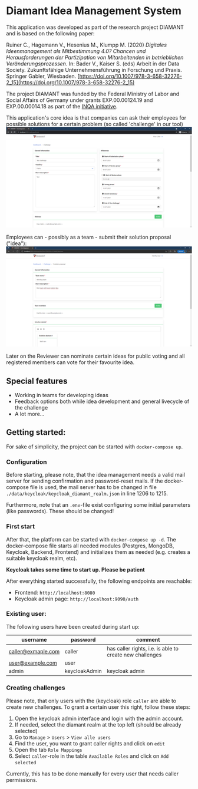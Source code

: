 # Diamant Idea Management System

This application was developed as part of the research project DIAMANT and is based on the following paper:

Ruiner C., Hagemann V., Hesenius M., Klumpp M. (2020) _Digitales Ideenmanagement als Mitbestimmung 4.0? Chancen und Herausforderungen der Partizipation von Mitarbeitenden in betrieblichen Veränderungsprozessen_. In: Bader V., Kaiser S. (eds) Arbeit in der Data Society. Zukunftsfähige Unternehmensführung in Forschung und Praxis. Springer Gabler, Wiesbaden. [https://doi.org/10.1007/978-3-658-32276-2_15](https://doi.org/10.1007/978-3-658-32276-2_15)

The project DIAMANT was funded by the Federal Ministry of Labor and Social Affairs of Germany under grants EXP.00.00124.19 and EXP.00.00014.18 as part of the [INQA initiative](https://inqa.de).

This application's core idea is that companies can ask their employees for possible solutions for a certain problem (so called 'challenge' in our tool)
![creation of a new challenge](./data/documentation/images/create_challenge.png)

Employees can - possibly as a team - submit their solution proposal ("idea"):
![solution proposal](./data/documentation/images/create_idea.png)

Later on the Reviewer can nominate certain ideas for public voting and all registered members can vote for their favourite idea.

## Special features
- Working in teams for developing ideas
- Feedback options both while idea development and general livecycle of the challenge
- A lot more...


## Getting started:
For sake of simplicity, the project can be started with `docker-compose up`.

### Configuration
Before starting, please note, that the idea management needs a valid mail server for sending confirmation and password-reset mails.
If the docker-compose file is used, the mail server has to be changed in file `./data/keycloak/keycloak_diamant_realm.json` in line 1206 to 1215.

Furthermore, note that an `.env`-file exist configuring some initial parameters (like passwords). These should be changed!

### First start
After that, the platform can be started with `docker-compose up -d`. The docker-compose file starts all needed modules 
(Postgres, MongoDB, Keycloak, Backend, Frontend) and initializes them as needed (e.g. creates a suitable keycloak realm, etc).

**Keycloak takes some time to start up. Please be patient**

After everything started successfully, the following endpoints are reachable:
- Frontend: `http://localhost:8080`
- Keycloak admin page: `http://localhost:9090/auth`

### Existing user:
The following users have been created during start up:

| username   |      password      |  comment |
|----------|-------------|------|
| caller@exmaple.com |  caller | has caller rights, i.e. is able to create new challenges |
| user@example.com |    user   |    |
| admin | keycloakAdmin |    keycloak admin|


### Creating challenges
Please note, that only users with the (keycloak) role `caller` are able to create new challenges.
To grant a certain user this right, follow these steps:
1. Open the keycloak admin interface and login with the admin account.
2. If needed, select the diamant realm at the top left (should be already selected)
3. Go to `Manage` > `Users` > `View alle users`
4. Find the user, you want to grant caller rights and click on `edit`
5. Open the tab `Role Mappings` 
6. Select `caller`-role in the table `Available Roles` and click on `Add selected`

Currently, this has to be done manually for every user that needs caller permissions.
